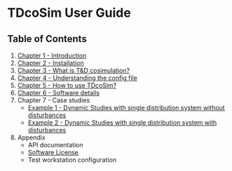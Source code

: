 # TDcoSim User Guide
## Table of Contents

1. [Chapter 1 - Introduction](user_guide_introduction.md)
2. [Chapter 2 - Installation](user_guide_installation.md)
2. [Chapter 3 - What is T&D cosimulation?](user_guide_cosimulation_details.ipynb) 
3. [Chapter 4 - Understanding the config file](user_guide_understanding_config.md)
4. [Chapter 5 - How to use TDcoSim?](user_guide_using_tdcosim.md)
5. [Chapter 6 - Software details](user_guide_software_details.md)
6. Chapter 7 - Case studies
    * [Example 1 - Dynamic Studies with single distribution system without disturbances](Example_2.md)
    * [Example 2 - Dynamic Studies with single distribution system with disturbances](Test_cases.md)
7. Appendix
    * API documentation
    * [Software License](../LICENSE.md)
    * Test workstation configuration